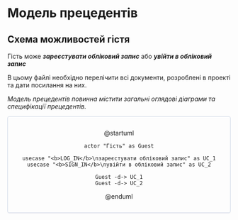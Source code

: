 # Модель прецедентів

## Схема можливостей гістя

Гість може ***зареєстувати обліковий запис*** або ***увійти в обліковий запис***

В цьому файлі необхідно перелічити всі документи, розроблені в проекті та дати посилання на них.

*Модель прецедентів повинна містити загальні оглядові діаграми та специфікації прецедентів.*

<center style="
    border-radius:4px;
    border: 1px solid #cfd7e6;
    box-shadow: 0 1px 3px 0 rgba(89,105,129,.05), 0 1px 1px 0 rgba(0,0,0,.025);
    padding: 1em;">


@startuml

    actor "Гість" as Guest

    usecase "<b>LOG_IN</b>\nзареєстувати обліковий запис" as UC_1
    usecase "<b>SIGN_IN</b>\nувійти в обліковий запис" as UC_2

    Guest -d-> UC_1
    Guest -d-> UC_2

@enduml
</center>
